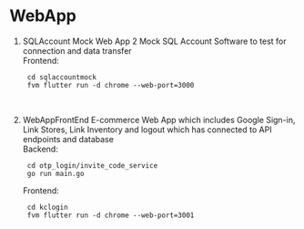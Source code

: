 # WebApp
1. SQLAccount Mock Web App 2
   Mock SQL Account Software to test for connection and data transfer<br>
   Frontend:<br>

        cd sqlaccountmock
        fvm flutter run -d chrome --web-port=3000

    <br>

2. WebAppFrontEnd
   E-commerce Web App which includes Google Sign-in, Link Stores, Link Inventory and logout which has connected to API endpoints and database<br>
   Backend: <br>

        cd otp_login/invite_code_service
        go run main.go
           
    Frontend:<br>

        cd kclogin
        fvm flutter run -d chrome --web-port=3001

    <br>
